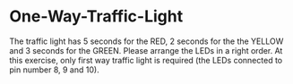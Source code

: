 # One-Way-Traffic-Light
The traffic light has 5 seconds for the RED, 2 seconds for the the YELLOW and 3 seconds for the GREEN. Please arrange the LEDs in a right order. At this exercise, only first way traffic light is required (the LEDs connected to pin number 8, 9 and 10).
